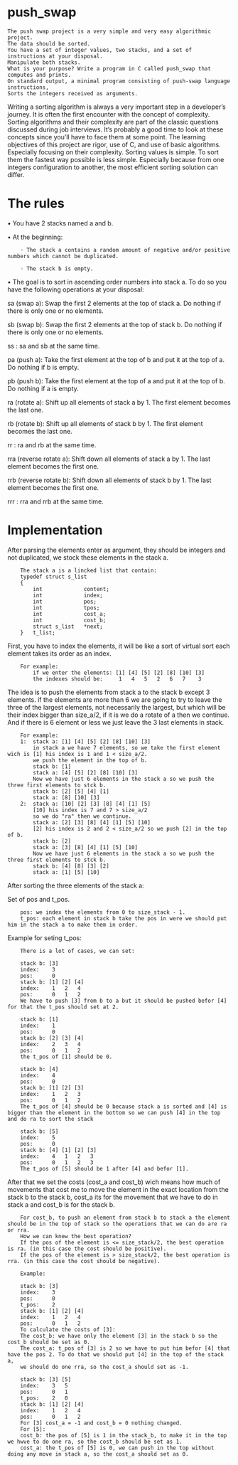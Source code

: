 # push_swap
    The push swap project is a very simple and very easy algorithmic project.
    The data should be sorted.
    You have a set of integer values, two stacks, and a set of instructions at your disposal.
    Manipulate both stacks.
    What is your purpose? Write a program in C called push_swap that computes and prints.
    On standard output, a minimal program consisting of push-swap language instructions,
    Sorts the integers received as arguments.
    
Writing a sorting algorithm is always a very important step in a developer’s journey. It is often the first encounter with the concept of complexity.
Sorting algorithms and their complexity are part of the classic questions discussed during job interviews. It’s probably a good time to look at these concepts since you’ll have to face them at some point.
The learning objectives of this project are rigor, use of C, and use of basic algorithms.
Especially focusing on their complexity.
Sorting values is simple. To sort them the fastest way possible is less simple. Especially
because from one integers configuration to another, the most efficient sorting solution can
differ.

# The rules

• You have 2 stacks named a and b.

• At the beginning:

        ◦ The stack a contains a random amount of negative and/or positive numbers which cannot be duplicated.
        
        ◦ The stack b is empty.

• The goal is to sort in ascending order numbers into stack a. To do so you have the following operations at your disposal:

sa (swap a): Swap the first 2 elements at the top of stack a. Do nothing if there is only one or no elements.

sb (swap b): Swap the first 2 elements at the top of stack b. Do nothing if there is only one or no elements.

ss : sa and sb at the same time.

pa (push a): Take the first element at the top of b and put it at the top of a. Do nothing if b is empty.

pb (push b): Take the first element at the top of a and put it at the top of b. Do nothing if a is empty.

ra (rotate a): Shift up all elements of stack a by 1. The first element becomes the last one.

rb (rotate b): Shift up all elements of stack b by 1. The first element becomes the last one.

rr : ra and rb at the same time.

rra (reverse rotate a): Shift down all elements of stack a by 1. The last element becomes the first one.

rrb (reverse rotate b): Shift down all elements of stack b by 1. The last element becomes the first one.

rrr : rra and rrb at the same time.

# Implementation

After parsing the elements enter as argument, they should be integers and not duplicated, we stock these elements in the stack a.

        The stack a is a lincked list that contain:
        typedef struct s_list
        {
        	int				content;
        	int				index;
        	int				pos;
        	int				tpos;
        	int				cost_a;
        	int				cost_b;
        	struct s_list	*next;
        }	t_list;

First, you have to index the elements, it will be like a sort of virtual sort each element takes its order as an index.

        For example:
            if we enter the elements: [1] [4] [5] [2] [8] [10] [3]
            the indexes should be:     1   4   5   2   6   7    3

The idea is to push the elements from stack a to the stack b except 3 elements. if the elements are more than 6 we are going to try to leave the 
three of the largest elements, not necessarily the largest, but which will be their index bigger than size_a/2, if it is we do a rotate of a then we continue. And if there is 6 element or less we just leave the 3 last elements in stack.

        For example:
        1:  stack a: [1] [4] [5] [2] [8] [10] [3]
            in stack a we have 7 elements, so we take the first element wich is [1] his index is 1 and 1 < size_a/2.
            we push the element in the top of b.
            stack b: [1]
            stack a: [4] [5] [2] [8] [10] [3]
            Now we have just 6 elements in the stack a so we push the three first elements to stck b. 
            stack b: [2] [5] [4] [1]
            stack a: [8] [10] [3]
        2:  stack a: [10] [2] [3] [8] [4] [1] [5]
            [10] his index is 7 and 7 > size_a/2
            so we do "ra" then we continue.
            stack a: [2] [3] [8] [4] [1] [5] [10]
            [2] his index is 2 and 2 < size_a/2 so we push [2] in the top of b.
            stack b: [2]
            stack a: [3] [8] [4] [1] [5] [10]
            Now we have just 6 elements in the stack a so we push the three first elements to stck b. 
            stack b: [4] [8] [3] [2]
            stack a: [1] [5] [10]

After sorting the three elements of the stack a:

Set of pos and t_pos.
        
        pos: we index the elements from 0 to size_stack - 1.
        t_pos: each element in stack b take the pos in were we should put him in the stack a to make them in order.

Example for seting t_pos:

        There is a lot of cases, we can set:
        
        stack b: [3]
        index:    3
        pos:      0
        stack b: [1] [2] [4]
        index:    1   2   4
        pos:      0   1   2
        We have to push [3] from b to a but it should be pushed befor [4] for that the t_pos should set at 2.

        stack b: [1]
        index:    1
        pos:      0
        stack b: [2] [3] [4]
        index:    2   3   4
        pos:      0   1   2
        the t_pos of [1] should be 0.
        
        stack b: [4]
        index:    4
        pos:      0
        stack b: [1] [2] [3]
        index:    1   2   3
        pos:      0   1   2
        The t_pos of [4] should be 0 because stack a is sorted and [4] is bigger than the element in the bottom so we can push [4] in the top and do ra to sort the stack

        stack b: [5]
        index:    5
        pos:      0
        stack b: [4] [1] [2] [3]
        index:    4   1   2   3
        pos:      0   1   2   3
        The t_pos of [5] should be 1 after [4] and befor [1].
        
After that we set the costs (cost_a and cost_b) wich means how much of movements that cost me to move the element in the exact location from the stack b to the stack b, cost_a its for the movement that we have to do in stack a and cost_b is for the stack b.
        
        For cost_b, to push an element from stack b to stack a the element should be in the top of stack so the operations that we can do are ra or rra.
        How we can knew the best operation?
        If the pos of the element is <= size_stack/2, the best operation is ra. (in this case the cost should be positive).
        If the pos of the element is > size_stack/2, the best operation is rra. (in this case the cost should be negative).

        Example:

        stack b: [3]
        index:    3
        pos:      0
        t_pos:    2
        stack b: [1] [2] [4]
        index:    1   2   4
        pos:      0   1   2
        To calculate the costs of [3]:
        The cost_b: we have only the element [3] in the stack b so the cost_b should be set as 0.
        The cost_a: t_pos of [3] is 2 so we have to put him befor [4] that have the pos 2. To do that we should put [4] in the top of the stack a,
        we should do one rra, so the cost_a should set as -1.

        stack b: [3] [5]
        index:    3   5
        pos:      0   1
        t_pos:    2   0
        stack b: [1] [2] [4]
        index:    1   2   4
        pos:      0   1   2
        For [3] cost_a = -1 and cost_b = 0 nothing changed.
        For [5]:
        cost_b: the pos of [5] is 1 in the stack_b, to make it in the top we hwve to do one ra, so the cost_b should be set as 1.
        cost_a: the t_pos of [5] is 0, we can push in the top without doing any move in stack a, so the cost_a should set as 0.
        
